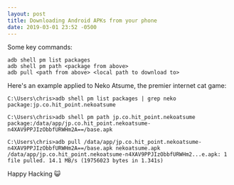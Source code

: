```yaml
---
layout: post
title: Downloading Android APKs from your phone
date: 2019-03-01 23:52 -0500
---
```


Some key commands:
```
adb shell pm list packages
adb shell pm path <package from above>
adb pull <path from above> <local path to download to>
```

Here's an example applied to Neko Atsume, the premier internet cat game:

```console
C:\Users\chris>adb shell pm list packages | grep neko
package:jp.co.hit_point.nekoatsume

C:\Users\chris>adb shell pm path jp.co.hit_point.nekoatsume
package:/data/app/jp.co.hit_point.nekoatsume-n4XAV9PPJIzObbfURWHm2A==/base.apk

C:\Users\chris>adb pull /data/app/jp.co.hit_point.nekoatsume-n4XAV9PPJIzObbfURWHm2A==/base.apk nekoatsume.apk
/data/app/jp.co.hit_point.nekoatsume-n4XAV9PPJIzObbfURWHm2...e.apk: 1 file pulled. 14.1 MB/s (19756023 bytes in 1.341s)
```

Happy Hacking 😺